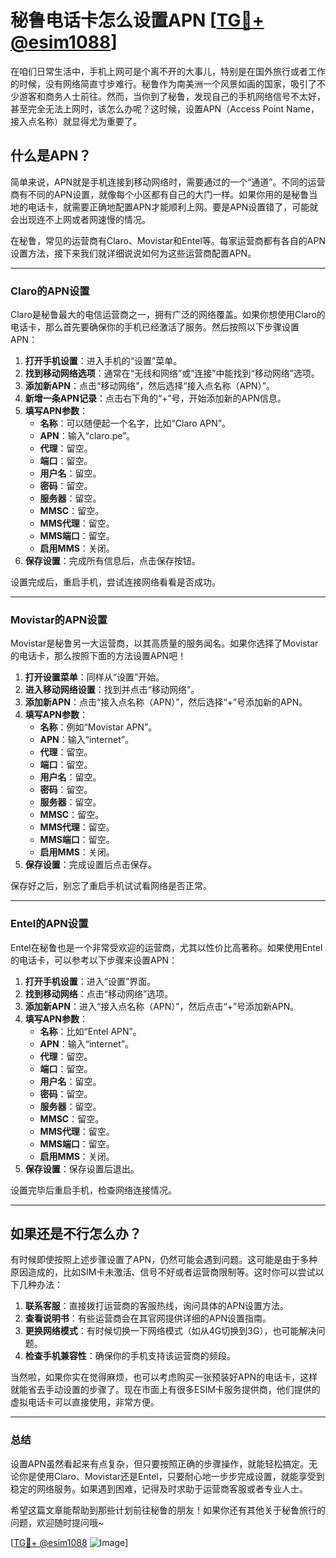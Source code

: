 # 秘鲁电话卡怎么设置APN [[TG💪+ @esim1088](https://t.me/s/esim1088)]

在咱们日常生活中，手机上网可是个离不开的大事儿，特别是在国外旅行或者工作的时候，没有网络简直寸步难行。秘鲁作为南美洲一个风景如画的国家，吸引了不少游客和商务人士前往。然而，当你到了秘鲁，发现自己的手机网络信号不太好，甚至完全无法上网时，该怎么办呢？这时候，设置APN（Access Point Name，接入点名称）就显得尤为重要了。

## 什么是APN？

简单来说，APN就是手机连接到移动网络时，需要通过的一个“通道”。不同的运营商有不同的APN设置，就像每个小区都有自己的大门一样。如果你用的是秘鲁当地的电话卡，就需要正确地配置APN才能顺利上网。要是APN设置错了，可能就会出现连不上网或者网速慢的情况。

在秘鲁，常见的运营商有Claro、Movistar和Entel等。每家运营商都有各自的APN设置方法，接下来我们就详细说说如何为这些运营商配置APN。

---

### Claro的APN设置

Claro是秘鲁最大的电信运营商之一，拥有广泛的网络覆盖。如果你想使用Claro的电话卡，那么首先要确保你的手机已经激活了服务。然后按照以下步骤设置APN：

1. **打开手机设置**：进入手机的“设置”菜单。
2. **找到移动网络选项**：通常在“无线和网络”或“连接”中能找到“移动网络”选项。
3. **添加新APN**：点击“移动网络”，然后选择“接入点名称（APN）”。
4. **新增一条APN记录**：点击右下角的“+”号，开始添加新的APN信息。
5. **填写APN参数**：
   - **名称**：可以随便起一个名字，比如“Claro APN”。
   - **APN**：输入“claro.pe”。
   - **代理**：留空。
   - **端口**：留空。
   - **用户名**：留空。
   - **密码**：留空。
   - **服务器**：留空。
   - **MMSC**：留空。
   - **MMS代理**：留空。
   - **MMS端口**：留空。
   - **启用MMS**：关闭。
6. **保存设置**：完成所有信息后，点击保存按钮。

设置完成后，重启手机，尝试连接网络看看是否成功。

---

### Movistar的APN设置

Movistar是秘鲁另一大运营商，以其高质量的服务闻名。如果你选择了Movistar的电话卡，那么按照下面的方法设置APN吧！

1. **打开设置菜单**：同样从“设置”开始。
2. **进入移动网络设置**：找到并点击“移动网络”。
3. **添加新APN**：点击“接入点名称（APN）”，然后选择“+”号添加新的APN。
4. **填写APN参数**：
   - **名称**：例如“Movistar APN”。
   - **APN**：输入“internet”。
   - **代理**：留空。
   - **端口**：留空。
   - **用户名**：留空。
   - **密码**：留空。
   - **服务器**：留空。
   - **MMSC**：留空。
   - **MMS代理**：留空。
   - **MMS端口**：留空。
   - **启用MMS**：关闭。
5. **保存设置**：完成设置后点击保存。

保存好之后，别忘了重启手机试试看网络是否正常。

---

### Entel的APN设置

Entel在秘鲁也是一个非常受欢迎的运营商，尤其以性价比高著称。如果使用Entel的电话卡，可以参考以下步骤来设置APN：

1. **打开手机设置**：进入“设置”界面。
2. **找到移动网络**：点击“移动网络”选项。
3. **添加新APN**：进入“接入点名称（APN）”，然后点击“+”号添加新APN。
4. **填写APN参数**：
   - **名称**：比如“Entel APN”。
   - **APN**：输入“internet”。
   - **代理**：留空。
   - **端口**：留空。
   - **用户名**：留空。
   - **密码**：留空。
   - **服务器**：留空。
   - **MMSC**：留空。
   - **MMS代理**：留空。
   - **MMS端口**：留空。
   - **启用MMS**：关闭。
5. **保存设置**：保存设置后退出。

设置完毕后重启手机，检查网络连接情况。

---

## 如果还是不行怎么办？

有时候即使按照上述步骤设置了APN，仍然可能会遇到问题。这可能是由于多种原因造成的，比如SIM卡未激活、信号不好或者运营商限制等。这时你可以尝试以下几种办法：

1. **联系客服**：直接拨打运营商的客服热线，询问具体的APN设置方法。
2. **查看说明书**：有些运营商会在其官网提供详细的APN设置指南。
3. **更换网络模式**：有时候切换一下网络模式（如从4G切换到3G），也可能解决问题。
4. **检查手机兼容性**：确保你的手机支持该运营商的频段。

当然啦，如果你实在觉得麻烦，也可以考虑购买一张预装好APN的电话卡，这样就能省去手动设置的步骤了。现在市面上有很多ESIM卡服务提供商，他们提供的虚拟电话卡可以直接使用，非常方便。

---

### 总结

设置APN虽然看起来有点复杂，但只要按照正确的步骤操作，就能轻松搞定。无论你是使用Claro、Movistar还是Entel，只要耐心地一步步完成设置，就能享受到稳定的网络服务。如果遇到困难，记得及时求助于运营商客服或者专业人士。

希望这篇文章能帮助到那些计划前往秘鲁的朋友！如果你还有其他关于秘鲁旅行的问题，欢迎随时提问哦~ 

[[TG💪+ @esim1088](https://t.me/s/esim1088) ![Image](https://i.postimg.cc/4NQfJmqS/Snipaste-2025-05-13-00-14-12.png)]